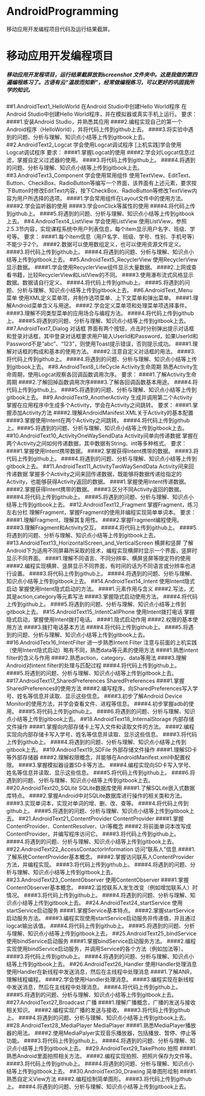 # AndroidProgramming
移动应用开发编程项目代码及运行结果截屏。

#         移动应用开发编程项目
##### 移动应用开发程项目，运行结果截屏放到screenshot 文件夹中。这是我做的第四遍编程练习了。古语有云“温故而知新”，经常做编程练习，可以更好的巩固我所学的知识。
##1.AndroidText1_HelloWorld
在Android Studio中创建Hello World程序
在Android Studio中创建Hello World程序，并在模拟器或真实手机上运行。
要求：
####1.安装Android Studio，并熟悉其应用
####2.编程实现自己的第一个Android程序（HelloWorld），并将代码上传到github上去。
####3.将实验中遇到的问题、分析与理解、知识点小结等上传到gitbook上去。
##2.AndroidText2_Logcat
学会使用Logcat调试程序
[上机实践]学会使用Logcat调试程序
要求：
####1.掌握Logcat的使用
####2.学会对Logcat信息过滤，掌握自定义过滤器的使用。
####3.将代码上传到github上。
####4.将遇到的问题、分析与理解、知识点小结等上传到gitbook上去。
##3.AndroidText3_Component
学会使用常用组件
使用TextView、EditText、Button、CheckBox、RadioButton等编写一个界面，该界面有上述元素，要求按下Button时修改EditText内容，按下CheckBox、RadioButton等修改TextView内容为用户所选择的选项。
####1.学会常用组件在Layout文件中的使用方法。
####2.学会监听器的使用
####3.学会onClick等属性的使用
####4.将代码上传到github上。
####5.将遇到的问题、分析与理解、知识点小结等上传到gitbook上去。
##4.AndroidText4_ListView
学会使用ListView
使用ListView，参照2.5.3节内容，实现课程系统中用户列表信息，每个item显示用户名字、班级、学号等。
要求：
####1.每个item信息（用户名字、班级、学号、性别、手机号等）不能少于2个。
####2.数据可以使用数组定义，也可以使用资源文件定义。
####3.将代码上传到github上。
####4.将遇到的问题、分析与理解、知识点小结等上传到gitbook上去。
##5.AndroidText5_RecyclerView
使用RecyclerView显示数据。
####1.学会使用RecyclerView组件显示大量数据。
####2.上网或查看书籍，比较RecyclerView和ListView的不同。
####3.使用瀑布流式风格显示数据。数据请自行定义。
####4.将代码上传到github上。
####5.将遇到的问题、分析与理解、知识点小结等上传到gitbook上去。
##6.AndroidText_Menu
菜单
使用XML定义菜单项，并制作选项菜单、上下文菜单和弹出菜单。
####1.理解Android菜单含义与用途。
####2.学会定义菜单项和处理菜单项选择事件。
####3.理解不同类型菜单的应用场合与编程方法。
####4.将代码上传到github上。
####5.将遇到的问题、分析与理解、知识点小结等上传到gitbook上去。
##7.AndroidText7_Dialog
对话框
界面有两个按钮，点击时分别弹出提示对话框和登录对话框，其中登录对话框要求用户输入UserId和Password，如果UserId和Password不是“abc”、“123”，则使用Toast提示错误，否则提示成功。
####1.理解对话框的构成和基本的使用方法。
####2.注意自定义对话框的用法。
####3.将代码上传到github上。
####4.将遇到的问题、分析与理解、知识点小结等上传到gitbook上去。
##8.AndroidText8_LifeCycle
Activity生命周期
熟悉Activity生命周期，使用Logcat观察各回调函数调用次序。
要求：
####1.了解Activity生命周期
####2.了解回掉函数调用次序####3.了解各回调函数基本用途。
####4.将代码上传到github上。
####5.将遇到的问题、分析与理解、知识点小结等上传到gitbook上去。
##9.AndroidText9_AnotherActivity
生成并调用第二个Activity
掌握在应用程序中生成多个Activity，学会在Activity之间跳转。
要求：
####1.掌握添加Activity方法
####2.理解AndroidManifest.XML关于Activity的基本配置
####3.掌握使用Intent在两个Activity之间跳转。
####4.将代码上传到github上。####5.将遇到的问题、分析与理解、知识点小结等上传到gitbook上去。
##10.AndroidText10_ActivityOneWaySendData
Activity间单向传递数据
掌握在两个Activity之间如何传递数据，其中数据有String、int等多种格式。
要求：
####1.掌握使用Intent携带数据。
####2.掌握获得Intent携带的数据。
####3.将代码上传到github上。
####4.将遇到的问题、分析与理解、知识点小结等上传到gitbook上去。
##11.AndroidText11_ActivityTwoWaySendData
Activity间来回传递数据
掌握多个Activity之间来回传递数据，既能够将数据传递给指定的Activity，也能够获得Activity返回的数据。
####1.掌握使用Intent传递数据。
####2.掌握获得Intent携带的数据。
####3.区分不同Activity返回的数据。
####4.将代码上传到github上。
####5.将遇到的问题、分析与理解、知识点小结等上传到gitbook上去。
##12.AndroidText12_Fragment
掌握Fragment，练习左右分栏
理解Fragment，掌握Fragment的使用并编程实现简单单词本。
要求：
####1.理解Fragment，理解其复用性。
####2.掌握Fragment编程使用。
####3.理解Fragment和Activity交互。
####4.将代码上传到github上。
####5.将遇到的问题、分析与理解、知识点小结等上传到gitbook上去。
##13.AndroidText13_HorizontalScreen_and_VerticalScreen
横屏和竖屏
了解Android下为适用不同屏幕所采取的技术，编程实现横屏时显示一个界面，竖屏时显示不同界面。
####1.理解不同语言、不同分辨率、横屏竖屏等限定符的使用
####2.编程实现横屏、竖屏显示不同界面，有时间的话为不同语言或分辨率也进行设置。
####3.将代码上传到github上。
####4.将遇到的问题、分析与理解、知识点小结等上传到gitbook上去。
##14.AndroidText14_Intent
使用Intent隐式启动
掌握使用Intent隐式启动的方法。
####1.<intent-filter>元素作用与含义
####2.<intent-filter>写法，尤其是action,category等元素写法
####3.掌握隐式启动使用方法。
####4.将代码上传到github上。
####5.将遇到的问题、分析与理解、知识点小结等上传到gitbook上去。
##15.AndroidText15_IntentCallPhone
使用Intent拨打电话
掌握隐式启动，掌握使用Intent拨打电话。
####1.隐式启动作用
####2.权限的基本使用方法
####3.拨打电话基本方法
####4.将代码上传到github上。
####5.将遇到的问题、分析与理解、知识点小结等上传到gitbook上去。
##16.AndroidTetx16_IntentFilter
进一步熟悉Intent Filter
注意与前面的上机实践（使用Intent隐式启动）略有不同，熟悉data等元素的使用方法
####1.熟悉intent filter的含义与作用
####2.熟悉action，category、data等用法
####3.理解Android对intent filter的处理与匹配过程
####4.将代码上传到github上。
####5.将遇到的问题、分析与理解、知识点小结等上传到gitbook上去。
##17.AndroidText17_SharedPreferences
SharedPreferences
####1.掌握SharedPreferences的使用方法
####2.编写程序，向SharedPreferences写入学号、姓名等信息并读取、显示这些信息。
####3.初步了解Android Device Monitor的使用方法，并学会查看文件、进程等信息。
####4.初步掌握adb的使用。
####5.将代码上传到github上。
####6.将遇到的问题、分析与理解、知识点小结等上传到gitbook上去。
##18.AndroidText18_InternalStorage
内部存储文件操作
####1.掌握向内部存储卡上写入文件和读取文件的方法。
####2.编程实现向内部存储卡写入学号、姓名等信息并读取、显示这些信息。
####3.将代码上传到github上。
####4.将遇到的问题、分析与理解、知识点小结等上传到gitbook上去。
##19.AndroidText19_SDFile
外部存储文件操作
####1.理解SD卡等外部存储器
####2.理解权限概念，并能够在AndroidManifest.xml中配置权限。
####3.掌握模拟器设置SD卡等方法。
####4.编程实现向SD卡写入学号、姓名等信息并读取、显示这些信息。
####5.将代码上传到github上。
####6.将遇到的问题、分析与理解、知识点小结等上传到gitbook上去。
##20.AndroidText20_SQLite
SQLite数据库使用
####1.了解SQLite嵌入式数据库特点。
####2.掌握Android中对SQLite数据库进行操作的相关类和方法。
####3.实现单词本，实现对单词的增、删、改、查等。
####4.将代码上传到github上。
####5.将遇到的问题、分析与理解、知识点小结等上传到gitbook上去。
##21.AndroidText21_ContentProvider
ContentProvider
####1.掌握ContentProvider、ContentResolver、Uri等概念
####2.将前面单词本改写成ContentProvider，并编写程序访问它。
####3.将代码上传到github上。
####4.将遇到的问题、分析与理解、知识点小结等上传到gitbook上去。
##22.AndroidText22_AccessContactorInformation
访问“联系人”信息
####1.了解系统ContentProvider基本概念。
####2.掌握访问联系人ContentProvider方法，并编程实现。
####3.将代码上传到github上。
####4.将遇到的问题、分析与理解、知识点小结等上传到gitbook上去。
##23.AndroidText23_ContentObserver
使用ContentObserver
####1.掌握ContentObserver基本概念。
####2.监控联系人发生改变（例如增加联系人）时情况。
####3.将代码上传到github上。
####4.将遇到的问题、分析与理解、知识点小结等上传到gitbook上去。
##24.AndroidText24_startService
使用startService启动服务
####1.掌握Service基本特点。
####2.掌握startService启动服务方法。
####3.编程实现使用startService启动服务并传递值，并且通过logcat输出该值。
####4.将代码上传到github上。
####5.将遇到的问题、分析与理解、知识点小结等上传到gitbook上去。
##25.AndroidText25_bindService
使用bindService启动服务
####1.掌握bindService启动服务方法。
####2.编程实现使用bindService启动服务，并调用Service的各个方法（例如加法等）。
####3.将代码上传到github上。
####4.将遇到的问题、分析与理解、知识点小结等上传到gitbook上去。
##26.AndroidText26_Handler
使用Handler处理消息
使用Handler在新线程中发送消息，然后在主线程中处理消息
####1.了解ANR，理解线程编程。
####2.学会使用Handler处理消息。
####3.编程实现在新线程中发送消息，然后在主线程中处理消息。
####4.将代码上传到github上。
####5.将遇到的问题、分析与理解、知识点小结等上传到gitbook上去。
##27.AndroidText27_Broadcast
广播
####1.理解广播概念，广播的发送与接收相关知识。
####2.编程实现广播的发送与接收。
####3.将代码上传到github上。
####4.将遇到的问题、分析与理解、知识点小结等上传到gitbook上去。
##28.AndroidText28_MediaPlayer
MediaPlayer
####1.熟悉MediaPlayer播放器的用法。
####2.使用MediaPalyer实现音乐播放器，包括播放、暂停、停止等功能。
####3.将代码上传到github上。
####4.将遇到的问题、分析与理解、知识点小结等上传到gitbook上去。
##29.AndroidText29_TakePhoto
拍照
####1.熟悉Android里面拍照相关方法。
####2.编程实现拍照、把照片保存为文件等。
####3.将代码上传到github上。
####4.将遇到的问题、分析与理解、知识点小结等上传到gitbook上去。
##30.AndroidText30_Drawing
简单图形绘制
####1.熟悉自定义View方法
####2.编程绘制简单图形。
####3.将代码上传到github上。
####4.将遇到的问题、分析与理解、知识点小结等上传到gitbook上去。

